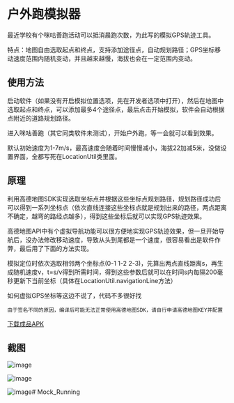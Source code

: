 # 户外跑模拟器

最近学校有个咪咕善跑活动可以抵消晨跑次数，为此写的模拟GPS轨迹工具。

特点：地图自由选取起点和终点，支持添加途径点，自动规划路径；GPS坐标移动速度范围内随机变动，并且越来越慢，海拔也会在一定范围内变动。

## 使用方法

启动软件（如果没有开启模拟位置选项，先在开发者选项中打开），然后在地图中选取起点和终点，可以添加最多4个途径点，最后点击开始模拟，软件会自动根据点附近的道路规划路径。

进入咪咕善跑（其它同类软件未测试），开始户外跑，等一会就可以看到效果。

默认初始速度为1-7m/s，最高速度会随着时间慢慢减小，海拔22加减5米，没做设置界面，全都写死在LocationUtil类里面。

## 原理

利用高德地图SDK实现选取坐标点并根据这些坐标点规划路径，规划路径成功后可以得到一系列坐标点（依次直线连接这些坐标点就是规划出来的路径，两点距离不确定，越弯的路经点越多），得到这些坐标后就可以实现GPS轨迹效果。

高德地图API中有个虚拟导航功能可以很方便地实现GPS轨迹效果，但一旦开始导航后，没办法修改移动速度，导致从头到尾都是一个速度，很容易看出是软件作弊，最后用了下面的方法实现。

模拟定位时依次选取相邻两个坐标点(0-1 1-2 2-3)，先算出两点直线距离s，再生成随机速度v，t=s/v得到所需时间，得到这些参数后就可以在时间s内每隔200毫秒更新下当前坐标（具体在LocationUtil.navigationLine方法）

如何虚拟GPS坐标等这边不说了，代码不多很好找

    由于签名不同的原因，编译后可能无法正常使用高德地图SDK，请自行申请高德地图KEY并配置

[下载成品APK](https://github.com/L-JINBIN/RunningSimulator/raw/master/app/app-release.apk)

## 截图

![image](https://github.com/L-JINBIN/RunningSimulator/raw/master/screenshots/Screenshot_1.png)

![image](https://github.com/L-JINBIN/RunningSimulator/raw/master/screenshots/Screenshot_2.png)

![image](https://github.com/L-JINBIN/RunningSimulator/raw/master/screenshots/Screenshot_3.png)# Mock_Running
